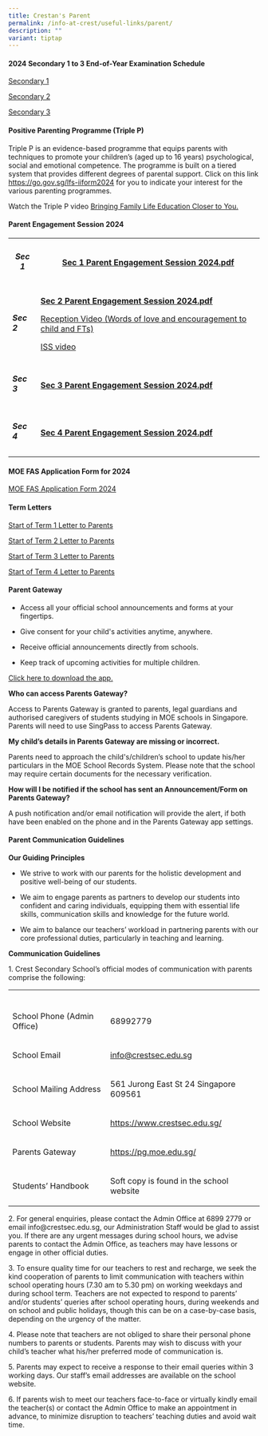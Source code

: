 ```yaml
---
title: Crestan's Parent
permalink: /info-at-crest/useful-links/parent/
description: ""
variant: tiptap
---
```

<h4>2024 Secondary 1 to 3 End-of-Year Examination Schedule</h4>
<p><a href="/files/2024_eoy_sec1_exam.pdf" rel="noopener noreferrer nofollow" target="_blank">Secondary 1</a>
</p>
<p><a href="/files/2024_eoy_sec2_exam.pdf" rel="noopener noreferrer nofollow" target="_blank">Secondary 2</a>
</p>
<p><a href="/files/2024_eoy_sec3_exam.pdf" rel="noopener noreferrer nofollow" target="_blank">Secondary 3</a>
</p>
<h4></h4>
<h4>Positive Parenting Programme (Triple P)</h4>
<p>Triple P is an evidence-based programme that equips parents with techniques
to promote your children’s (aged up to 16 years) psychological, social
and emotional competence. The programme is built on a tiered system that
provides different degrees of parental support. Click on this link <a href="https://go.gov.sg/lfs-iiform2024" rel="noopener noreferrer nofollow" target="_blank">https://go.gov.sg/lfs-iiform2024</a> for
you to indicate your interest for the various parenting programmes.</p>
<p></p>
<p>Watch the Triple P video <a href="https://drive.google.com/file/d/1_XIz8RWql3HYYLz4KBNDDsfCSFxlxReb/view" rel="noopener noreferrer nofollow" target="_blank">Bringing Family Life Education Closer to You.</a>
</p>
<p></p>
<h4>Parent Engagement Session 2024</h4>
<table style="minWidth: 50px">
<colgroup>
<col>
<col>
</colgroup>
<tbody>
<tr>
<th rowspan="1" colspan="1">
<h5>Sec 1</h5>
</th>
<th rowspan="1" colspan="1">
<p><strong><a href="/files/2024_sec_1_parents_dialogue.pdf" rel="noopener noreferrer nofollow" target="_blank">Sec 1 Parent Engagement Session 2024.pdf</a></strong>
</p>
</th>
</tr>
<tr>
<td rowspan="1" colspan="1">
<h5>Sec 2</h5>
</td>
<td rowspan="1" colspan="1">
<p><strong><a href="https://drive.google.com/file/d/1MeHzmlZctN8edeHXFMDq6kiMlIi7d-lS/view?usp=drive_link" rel="noopener noreferrer nofollow" target="_blank">Sec 2 Parent Engagement Session 2024.pdf</a></strong>
</p>
<p><a href="https://drive.google.com/file/d/1et4iXNmtFA6wpyPK5GOyCxMtibWs6A-R/view?usp=drive_link" rel="noopener noreferrer nofollow" target="_blank">Reception Video (Words of love and encouragement to child and FTs)</a>
</p>
<p><a href="https://drive.google.com/file/d/1JzdQMmtyyrNUEYW807W4MiJQaOZGa5Ew/view?usp=drive_link" rel="noopener noreferrer nofollow" target="_blank">ISS video</a>
</p>
</td>
</tr>
<tr>
<td rowspan="1" colspan="1">
<h5>Sec 3</h5>
</td>
<td rowspan="1" colspan="1">
<p><strong><a href="/files/2024_sec_3_parent_engagement.pdf" rel="noopener noreferrer nofollow" target="_blank">Sec 3 Parent Engagement Session 2024.pdf</a></strong>
</p>
</td>
</tr>
<tr>
<td rowspan="1" colspan="1">
<h5>Sec 4</h5>
</td>
<td rowspan="1" colspan="1">
<p><strong><a href="/files/2024_sec_4_parents_dialogue.pdf" rel="noopener noreferrer nofollow" target="_blank">Sec 4 Parent Engagement Session 2024.pdf</a></strong>
</p>
</td>
</tr>
</tbody>
</table>
<p></p>
<h4>MOE FAS Application Form for 2024</h4>
<p><a href="/files/EL/MOE_FAS_Application_Form_for_Specialised_Schools_2024___26_Jul.pdf" rel="noopener noreferrer nofollow" target="_blank">MOE FAS Application Form 2024</a>
</p>
<p></p>
<h4>Term Letters</h4>
<p><a href="/files/EL/Start_of_Term_1_Letter_to_Parents.pdf" rel="noopener noreferrer nofollow" target="_blank">Start of Term 1 Letter to Parents</a>
</p>
<p><a href="/files/2024_term_2_letter.pdf" rel="noopener noreferrer nofollow" target="_blank">Start of Term 2 Letter to Parents</a>
</p>
<p><a href="/files/EL/Start_of_Term_3_Letter_to_Parents.pdf" rel="noopener noreferrer nofollow" target="_blank">Start of Term 3 Letter to Parents</a>
</p>
<p><a href="/files/2024_T4_Letter.pdf" rel="noopener noreferrer nofollow" target="_blank">Start of Term 4 Letter to Parents</a>
</p>
<p></p>
<h4>Parent Gateway</h4>
<ul data-tight="true" class="tight">
<li>
<p>Access all your official school announcements and forms at your fingertips.</p>
</li>
<li>
<p>Give consent for your child's activities anytime, anywhere.</p>
</li>
<li>
<p>Receive official announcements directly from schools.</p>
</li>
<li>
<p>Keep track of upcoming activities for multiple children.</p>
</li>
</ul>
<p><a href="https://pg.moe.edu.sg/#about" rel="noopener noreferrer nofollow" target="_blank">Click here to download the app.</a>
</p>
<p><strong>Who can access Parents Gateway?</strong>
</p>
<p>Access to Parents Gateway is granted to parents, legal guardians and authorised
caregivers of students studying in MOE schools in Singapore. Parents will
need to use SingPass to access Parents Gateway.</p>
<p><strong>My child’s details in Parents Gateway are missing or incorrect.</strong>
</p>
<p>Parents need to approach the child's/children’s school to update his/her
particulars in the MOE School Records System. Please note that the school
may require certain documents for the necessary verification.</p>
<p><strong>How will I be notified if the school has sent an Announcement/Form on Parents Gateway?</strong>
</p>
<p>A push notification and/or email notification will provide the alert,
if both have been enabled on the phone and in the Parents Gateway app settings.</p>
<h4></h4>
<h4>Parent Communication Guidelines</h4>
<p><strong>Our Guiding Principles</strong>
</p>
<ul>
<li>
<p>We strive to work with our parents for the holistic development and positive
well-being of our students.</p>
</li>
<li>
<p>We aim to engage parents as partners to develop our students into confident
and caring individuals, equipping them with essential life skills, communication
skills and knowledge for the future world.</p>
</li>
<li>
<p>We aim to balance our teachers’ workload in partnering parents with our
core professional duties, particularly in teaching and learning.</p>
</li>
</ul>
<p><strong>Communication Guidelines</strong>
</p>
<p>1. Crest Secondary School’s official modes of communication with parents
comprise the following:</p>
<table style="minWidth: 50px">
<colgroup>
<col>
<col>
</colgroup>
<tbody>
<tr>
<th rowspan="1" colspan="1">
<p></p>
</th>
<th rowspan="1" colspan="1">
<p></p>
</th>
</tr>
<tr>
<td rowspan="1" colspan="1">
<p>School Phone (Admin Office)</p>
</td>
<td rowspan="1" colspan="1">
<p>68992779</p>
</td>
</tr>
<tr>
<td rowspan="1" colspan="1">
<p>School Email</p>
</td>
<td rowspan="1" colspan="1">
<p><a href="mailto:info@crestsec.edu.sg" rel="noopener noreferrer nofollow" target="_blank">info@crestsec.edu.sg</a>
</p>
</td>
</tr>
<tr>
<td rowspan="1" colspan="1">
<p>School Mailing Address</p>
</td>
<td rowspan="1" colspan="1">
<p>561 Jurong East St 24 Singapore 609561</p>
</td>
</tr>
<tr>
<td rowspan="1" colspan="1">
<p>School Website</p>
</td>
<td rowspan="1" colspan="1">
<p><a href="https://www.crestsec.edu.sg/" rel="noopener noreferrer nofollow" target="_blank">https://www.crestsec.edu.sg/</a>
</p>
</td>
</tr>
<tr>
<td rowspan="1" colspan="1">
<p>Parents Gateway</p>
</td>
<td rowspan="1" colspan="1">
<p><a href="https://pg.moe.edu.sg/" rel="noopener noreferrer nofollow" target="_blank">https://pg.moe.edu.sg/</a>
</p>
</td>
</tr>
<tr>
<td rowspan="1" colspan="1">
<p>Students’ Handbook</p>
</td>
<td rowspan="1" colspan="1">
<p>Soft copy is found in the school website</p>
</td>
</tr>
</tbody>
</table>
<p>2. For general enquiries, please contact the Admin Office at 6899 2779
or email info@crestsec.edu.sg, our Administration Staff would be glad to
assist you. If there are any urgent messages during school hours, we advise
parents to contact the Admin Office, as teachers may have lessons or engage
in other official duties.</p>
<p>3. To ensure quality time for our teachers to rest and recharge, we seek
the kind cooperation of parents to limit communication with teachers within
school operating hours (7.30 am to 5.30 pm) on working weekdays and during
school term. Teachers are not expected to respond to parents’ and/or students’
queries after school operating hours, during weekends and on school and
public holidays, though this can be on a case-by-case basis, depending
on the urgency of the matter.</p>
<p>4. Please note that teachers are not obliged to share their personal phone
numbers to parents or students. Parents may wish to discuss with your child’s
teacher what his/her preferred mode of communication is.</p>
<p>5. Parents may expect to receive a response to their email queries within
3 working days. Our staff’s email addresses are available on the school
website.</p>
<p>6. If parents wish to meet our teachers face-to-face or virtually kindly
email the teacher(s) or contact the Admin Office to make an appointment
in advance, to minimize disruption to teachers’ teaching duties and avoid
wait time.</p>
<p></p>